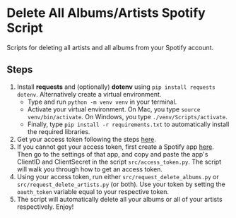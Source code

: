# Delete All Albums/Artists Spotify Script

Scripts for deleting all artists and all albums from your Spotify account.

## Steps

1. Install **requests** and (optionally) **dotenv** using `pip install requests dotenv`. Alternatively create a virtual environment.
    - Type and run `python -m venv venv` in your terminal.
    - Activate your virtual environment. On Mac, you type `source venv/bin/activate`. On Windows, you type `./venv/Scripts/activate`.
    - Finally, type `pip install -r requirements.txt` to automatically install the required libraries.
2. Get your access token following the steps [here](https://developer.spotify.com/documentation/web-api).
3. If you cannot get your access token, first create a Spotify app [here](https://developer.spotify.com/dashboard). Then go to the settings of that app, and copy and paste the app's ClientID and ClientSecret in the script `src/access_token.py`. The script will walk you through how to get an access token.
4. Using your access token, run either `src/request_delete_albums.py` or `src/request_delete_artists.py` (or both). Use your token by setting the `oauth_token` variable equal to your respective token. 
5. The script will automatically delete all your albums or all of your artists respectively. Enjoy!
